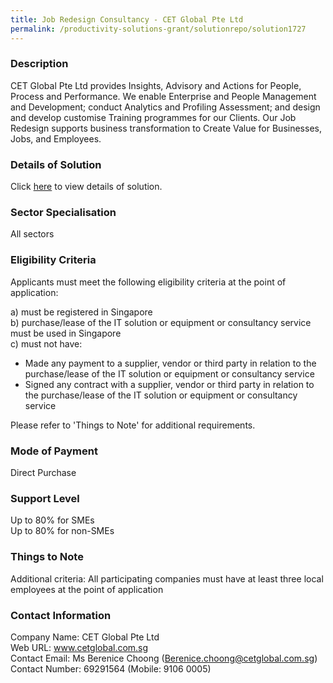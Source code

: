 ```yaml
---
title: Job Redesign Consultancy - CET Global Pte Ltd 
permalink: /productivity-solutions-grant/solutionrepo/solution1727
---
```


### Description

CET Global Pte Ltd provides Insights, Advisory and Actions for People, Process and Performance. We enable Enterprise and People Management and Development; conduct Analytics and Profiling Assessment; and design and develop customise Training programmes for our Clients. Our Job Redesign supports business transformation to Create Value for Businesses, Jobs, and Employees.

### Details of Solution

Click <a href='https://www.gobusiness.gov.sg/images/psg/CaseStudybyCETGlobalPteLtd_v1.pdf.pdf' target='_blank' rel='noopener'>here</a> to view details of solution.

### Sector Specialisation

All sectors

### Eligibility Criteria

Applicants must meet the following eligibility criteria at the point of application:

a) must be registered in Singapore <br>
b) purchase/lease of the IT solution or equipment or consultancy service must be used in Singapore <br>
c) must not have:
- Made any payment to a supplier, vendor or third party in relation to the purchase/lease of the IT solution or equipment or consultancy service
- Signed any contract with a supplier, vendor or third party in relation to the purchase/lease of the IT solution or equipment or consultancy service

Please refer to 'Things to Note' for additional requirements.

### Mode of Payment
Direct Purchase

### Support Level
Up to 80% for SMEs <br>
Up to 80% for non-SMEs

### Things to Note
Additional criteria: All participating companies must have at least three local employees at the point of application

### Contact Information
Company Name: CET Global Pte Ltd<br>Web URL: www.cetglobal.com.sg <br>Contact Email: Ms Berenice Choong (Berenice.choong@cetglobal.com.sg)<br>Contact Number: 69291564 (Mobile: 9106 0005)

